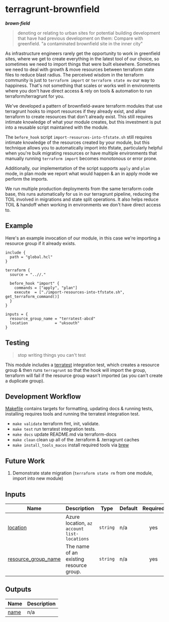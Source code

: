 # terragrunt-brownfield

_**brown·field**_

> denoting or relating to urban sites for potential building development that have had previous development on them: Compare with greenfield.
"a contaminated brownfield site in the inner city"



As infrastructure engineers rarely get the opportunity to work in greenfield sites, where we get to create everything in the latest tool of our choice, so sometimes we need to import things that were built elsewhere. Sometimes we need to deal with growth & move resources between terraform state files to reduce blast radius.  The perceived wisdom in the terraform community is just to `terraform import` or `terraform state mv` our way to happiness. That's not something that scales or works well in environments where you don't have direct access & rely on tools & automation to run terraform/terragrunt for you.

We've developed a pattern of brownfield-aware terraform modules that use terragrunt hooks to import resources if they already exist, and allow terraform to create resources that don't already exist.  This still requires intimate knowledge of what your module creates, but this investment is put into a reusable script maintained with the module.

The `before_hook` script `import-resources-into-tfstate.sh` still requires intimate knowledge of the resources created by your module, but this technique allows you to automatically import into tfstate, particularly helpful when you're bulk migrating resources or have multiple environments that manually running `terraform import` becomes monotonous or error prone.

Additionally, our implementation of the script supports `apply` and `plan` mode, in plan mode we report what would happen & an in apply mode we perform the imports. 

We run multiple production deployments from the same terraform code base, this runs automatically for us in our terragrunt pipeline, reducing the TOIL involved in migrations and state split operations. It also helps reduce TOIL & handoff when working in environments we don't have direct access to.


## Example

Here's an example invocation of our module, in this case we're importing a resource group if it already exists.

```hcl
include {
  path = "global.hcl"
}

terraform {
  source = "..//."

  before_hook "import" {
    commands = ["apply", "plan"]
    execute  = ["./import-resources-into-tfstate.sh", get_terraform_command()]
  }
}

inputs = {
  resource_group_name = "terratest-abcd"
  location            = "uksouth"
}
```

## Testing

> stop writing things you can't test

This module includes a [terratest](https://terratest.gruntwork.io/) integration test, which creates a resource group & then runs `terragrunt` so that the hook will import the group, terraform will fail if the resource group wasn't imported (as you can't create a duplicate group). 

## Development Workflow

[Makefile](Makefile) contains targets for formatting, updating docs & running tests, installing requires tools and running the terratest integration test.

* `make validate` terraform fmt, init, validate.
* `make test` run terratest integration tests.
* `make docs` update README.md via terraform-docs
* `make clean` clean up all of the .terraform & .terragrunt caches
* `make install_tools_macos` install required tools via [brew](https://brew.sh)

## Future Work

1. Demonstrate state migration (`terraform state rm` from one module, import into new module)

<!-- BEGIN_TF_DOCS -->

## Inputs

| Name | Description | Type | Default | Required |
|------|-------------|------|---------|:--------:|
| <a name="input_location"></a> [location](#input\_location) | Azure location, `az account list-locations` | `string` | n/a | yes |
| <a name="input_resource_group_name"></a> [resource\_group\_name](#input\_resource\_group\_name) | The name of an existing resource group. | `string` | n/a | yes |

## Outputs

| Name | Description |
|------|-------------|
| <a name="output_name"></a> [name](#output\_name) | n/a |
<!-- END_TF_DOCS -->
